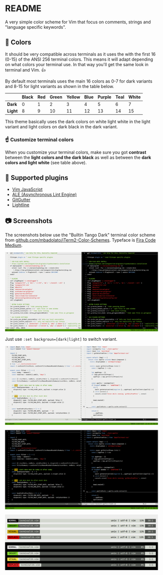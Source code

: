 # README
A very simple color scheme for Vim that focus on comments, strings and "language specific keywords".

## :rainbow: Colors
It should be very compatible across terminals as it uses the  with the first 16 (0-15) of the ANSI 256 terminal colors. This means it will adapt depending on what colors your terminal use. In that way you'll get the same look in terminal and Vim. :thumbsup:

By default most terminals uses the main 16 colors as 0-7 for dark variants and 8-15 for light variants as shown in the table below.

|           | Black | Red | Green | Yellow | Blue | Purple | Teal | White |
| ---       | ---   | --- | ---   | ---    | ---  | ---    | ---  | ---   |
| __Dark__  | 0     | 1   | 2     | 3      | 4    | 5      | 6    | 7     |
| __Light__ | 8     | 9   | 10    | 11     | 12   | 13     | 14   | 15    |

This theme basically uses the dark colors on white light white in the light variant and light colors on dark black in the dark variant.

### :point_up: Customize terminal colors
When you customize your terminal colors, make sure you got __contrast__ between the __light colors and the dark black__ as well as between the __dark colors and light white__ (see table above).

## :electric_plug: Supported plugins
- [Vim JavaScript](https://github.com/pangloss/vim-javascript)
- [ALE (Asynchronous Lint Engine)](https://github.com/dense-analysis/ale)
- [GitGutter](https://github.com/airblade/vim-gitgutter)
- [Lightline](https://github.com/itchyny/lightline.vim)

## :camera: Screenshots
The screenshots below use the "Builtin Tango Dark" terminal color scheme from [github.com/mbadolato/iTerm2-Color-Schemes](https://github.com/mbadolato/iTerm2-Color-Schemes). Typeface is [Fira Code Medium](https://github.com/tonsky/FiraCode).

![Terminal 16 color scheme in both dark and light variants](https://raw.githubusercontent.com/primalivet/vim-terminal16/master/screenshots/light_and_dark.png)

Just use `:set backgroun=[dark|light]` to switch variant.

![Terminal 16 color scheme showing JavaScript in light variant](https://raw.githubusercontent.com/primalivet/vim-terminal16/master/screenshots/javscript_light.png)

![Terminal 16 color scheme showing JavaScript in dark variant](https://raw.githubusercontent.com/primalivet/vim-terminal16/master/screenshots/javscript_dark.png)

![Terminal 16 color scheme showing Lightline in light and dark variant](https://raw.githubusercontent.com/primalivet/vim-terminal16/master/screenshots/lightline.png)
